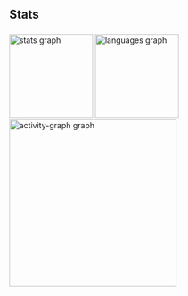 
<!---
aniellevic/aniellevic is a ✨ special ✨ repository because its `README.md` (this file) appears on your GitHub profile.
You can click the Preview link to take a look at your changes.
--->

<h2 align="left">Stats</h2>

###

<div align="left">
  <img src="https://github-readme-stats.vercel.app/api?username=aniellevic&hide_title=false&hide_rank=false&show_icons=true&include_all_commits=true&count_private=true&disable_animations=false&theme=dracula&locale=en&hide_border=false&order=1" height="150" alt="stats graph"  />
  <img src="https://github-readme-stats.vercel.app/api/top-langs?username=aniellevic&locale=en&hide_title=false&layout=compact&card_width=320&langs_count=5&theme=dracula&hide_border=false&order=2" height="150" alt="languages graph"  />
  <img src="https://github-readme-activity-graph.vercel.app/graph?username=aniellevic&radius=16&theme=dracula&area=true&order=5" height="300" alt="activity-graph graph"  />
</div>

###

